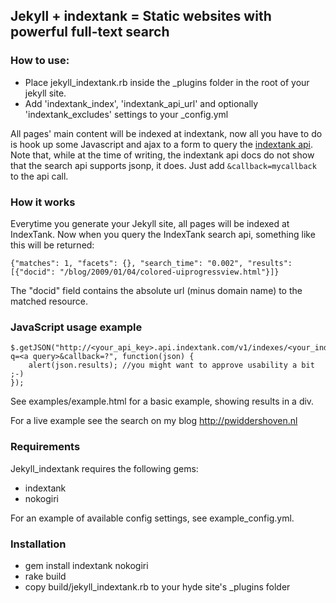 ## Jekyll + indextank = Static websites with powerful full-text search

### How to use:
* Place jekyll_indextank.rb inside the _plugins folder in the root of your jekyll site.
* Add 'indextank_index', 'indextank_api_url' and optionally 'indextank_excludes' settings to your _config.yml

All pages' main content will be indexed at indextank, now all you have to do is hook up some Javascript and ajax
to a form to query the [indextank api](http://indextank.com/documentation/api#searching).  
Note that, while at the time of writing, the indextank api docs do not show that the search api supports jsonp, it does.
Just add `&callback=mycallback` to the api call.

### How it works
Everytime you generate your Jekyll site, all pages will be indexed at IndexTank. Now when you query the IndexTank search api,
something like this will be returned:

	{"matches": 1, "facets": {}, "search_time": "0.002", "results": [{"docid": "/blog/2009/01/04/colored-uiprogressview.html"}]}

The "docid" field contains the absolute url (minus domain name) to the matched resource.

### JavaScript usage example

	$.getJSON("http://<your_api_key>.api.indextank.com/v1/indexes/<your_index>/search?q=<a query>&callback=?", function(json) {
    	alert(json.results); //you might want to approve usability a bit ;-)
	});

  See examples/example.html for a basic example, showing results in a div.

  For a live example see the search on my blog <http://pwiddershoven.nl>

### Requirements
Jekyll_indextank requires the following gems:

* indextank
* nokogiri

For an example of available config settings, see example_config.yml.

### Installation
* gem install indextank nokogiri
* rake build
* copy build/jekyll_indextank.rb to your hyde site's _plugins folder
